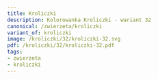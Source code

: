 ```yaml
---
title: Kroliczki
description: Kolorowanka Kroliczki - wariant 32
canonical: /zwierzeta/kroliczki
variant_of: kroliczki
image: /kroliczki/32/kroliczki-32.svg
pdf: /kroliczki/32/kroliczki-32.pdf
tags:
- zwierzeta
- kroliczki
---
```

